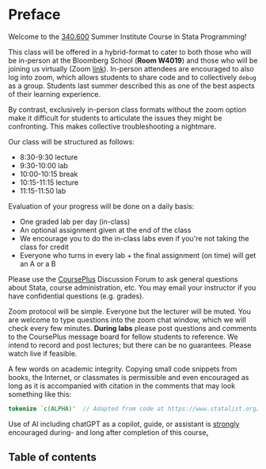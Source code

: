 # Preface

Welcome to the [340.600](https://www.jhsph.edu/courses/course/36824/2023/340.600.11/stata-programming) Summer Institute Course in Stata Programming!

This class will be offered in a hybrid-format to cater to both those who will be in-person at the Bloomberg School (**Room W4019**) and those who will be joining us virtually (Zoom [link](https://jhjhm.zoom.us/j/98481767907)). In-person attendees are encouraged to also log into zoom, which allows students to share code and to collectively `debug` as a group. Students last summer described this as one of the best aspects of their learning experience. 

By contrast, exclusively in-person class formats without the zoom option make it difficult for students to articulate the issues they might be confronting. This makes collective troubleshooting a nightmare. 

Our class will be structured as follows:
   
   + 8:30-9:30 lecture
   + 9:30-10:00 lab
   + 10:00-10:15 break
   + 10:15-11:15 lecture
   + 11:15-11:50 lab     
     
Evaluation of your progress will be done on a daily basis:

   + One graded lab per day (in-class)
   + An optional assignment given at the end of the class
   + We encourage you to do the in-class labs even if you're not taking the class for credit
   + Everyone who turns in every lab + the final assignment (on time) will get an A or a B

Please use the [CoursePlus](https://courseplus.jhu.edu/core/index.cfm/go/home/) Discussion Forum to ask general questions about Stata, course administration, etc. You may email your instructor if you have confidential questions (e.g. grades). 

Zoom protocol will be simple. Everyone but the lecturer will be muted. You are welcome to type questions into the zoom chat window, which we will check every few minutes. **During labs** please post questions and comments to the CoursePlus message board for fellow students to reference. We intend to record and post lectures; but there can be no guarantees. Please watch live if feasible.

A few words on academic integrity. Copying small code snippets from books, the Internet, or classmates is permissible and even encouraged as long as it is accompanied with citation in the comments that may look something like this:

```stata
tokenize `c(ALPHA)'  // Adapted from code at https://www.statalist.org/forums/forum/general-stata-discussion/general/1380433-creating-a-counter-with-alphabets
```

Use of AI including chatGPT as a copilot, guide, or assistant is <u>strongly</u> encouraged during- and long after completion of this course[.](labs.md)

## Table of contents

```{tableofcontents}
```
